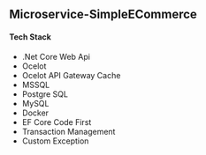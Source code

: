 ## Microservice-SimpleECommerce

#### Tech Stack
- .Net Core Web Api
- Ocelot
- Ocelot API Gateway Cache
- MSSQL 
- Postgre SQL
- MySQL
- Docker
- EF Core Code First
- Transaction Management
- Custom Exception
